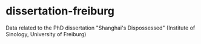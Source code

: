# dissertation-freiburg
Data related to the PhD dissertation "Shanghai's Dispossessed" (Institute of Sinology, University of Freiburg)
